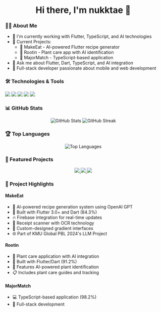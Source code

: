 <div align="center">
  <h1>Hi there, I'm nukktae 👋</h1>
  
  <!-- We can add a custom banner later -->
</div>

### 👨‍💻 About Me
- 🌱 I'm currently working with Flutter, TypeScript, and AI technologies
- 🔭 Current Projects:
  - 🍳 MakeEat - AI-powered Flutter recipe generator
  - 🌿 Rootin - Plant care app with AI identification
  - 🎯 MajorMatch - TypeScript-based application
- 💬 Ask me about Flutter, Dart, TypeScript, and AI integration
- 🚀 Full-stack developer passionate about mobile and web development

### 🛠️ Technologies & Tools
![](https://img.shields.io/badge/Code-Dart-informational?style=flat&logo=dart&logoColor=white&color=2bbc8a)
![](https://img.shields.io/badge/Framework-Flutter-informational?style=flat&logo=flutter&logoColor=white&color=2bbc8a)
![](https://img.shields.io/badge/Code-TypeScript-informational?style=flat&logo=typescript&logoColor=white&color=2bbc8a)
![](https://img.shields.io/badge/Cloud-Firebase-informational?style=flat&logo=firebase&logoColor=white&color=2bbc8a)
![](https://img.shields.io/badge/AI-OpenAI-informational?style=flat&logo=openai&logoColor=white&color=2bbc8a)

### 📊 GitHub Stats
<div align="center">
  <img src="https://github-readme-stats.vercel.app/api?username=nukktae&show_icons=true&theme=radical" alt="GitHub Stats" />
  <img src="https://github-readme-streak-stats.herokuapp.com/?user=nukktae&theme=radical" alt="GitHub Streak" />
</div>

### 🏆 Top Languages
<div align="center">
  <img src="https://github-readme-stats.vercel.app/api/top-langs/?username=nukktae&layout=compact&theme=radical" alt="Top Languages" />
</div>

### 📌 Featured Projects
<div align="center">
  <a href="https://github.com/MakeEat/frontend">
    <img src="https://github-readme-stats.vercel.app/api/pin/?username=MakeEat&repo=frontend&theme=radical&show_owner=true&cache_seconds=1800" />
  </a>
  <a href="https://github.com/nukktae/rootin">
    <img src="https://github-readme-stats.vercel.app/api/pin/?username=nukktae&repo=rootin&theme=radical&cache_seconds=1800" />
  </a>
  <a href="https://github.com/nukktae/MajorMatch">
    <img src="https://github-readme-stats.vercel.app/api/pin/?username=nukktae&repo=MajorMatch&theme=radical&cache_seconds=1800" />
  </a>
</div>

### 🌟 Project Highlights

#### MakeEat
- 🍳 AI-powered recipe generation system using OpenAI GPT
- 📱 Built with Flutter 3.0+ and Dart (84.3%)
- 🔥 Firebase integration for real-time updates
- 📸 Receipt scanner with OCR technology
- 🎨 Custom-designed gradient interfaces
- 🌐 Part of KMU Global PBL 2024's LLM Project

#### Rootin
- 🌿 Plant care application with AI integration
- 📱 Built with Flutter/Dart (91.2%)
- 🤖 Features AI-powered plant identification
- 📋 Includes plant care guides and tracking

#### MajorMatch
- 💻 TypeScript-based application (98.2%)
- 🔄 Full-stack development 
